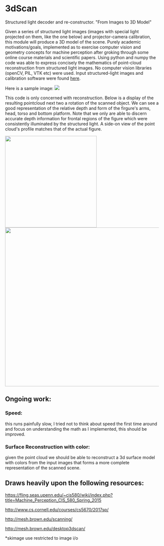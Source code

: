 # 3dScan
Structured light decoder and re-constructor. "From Images to 3D Model"

Given a series of structured light images (images with special light projected on them, like the one below) and projector-camera calibration, this module will produce a 3D model of the scene. Purely academic motivations/goals, implemented as to exercise computer vision and geometry concepts for machine perception after groking through some online course materials and scientific papers. Using python and numpy the code was able to express concisely the mathematics of point-cloud reconstruction from structured light images. No computer vision libraries (openCV, PIL, VTK etc) were used. Input structured-light images and calibration software were found [here](http://mesh.brown.edu/scanning/). 

Here is a sample image: 
<img src="https://github.com/kshi219/3dScan/blob/master/gifs/cam_16.png">


This code is only concerned with reconstruction. Below is a display of the resulting pointcloud next two a rotation of the scanned object. We can see a good representation of the relative depth and form of the firgure's arms, head, torso and bottom platform. Note that we only are able to discern accurate depth information for frontal regions of the figure which were consistently illuminated by the structured light. A side-on view of the point cloud's profile matches that of the actual figure.

<img src="https://github.com/kshi219/3dScan/blob/master/gifs/out-6.gif" width="300"><img src="https://github.com/kshi219/3dScan/blob/master/gifs/out.gif" width="520">


## Ongoing work:
### Speed: 
this runs painfully slow, I tried not to think about speed the first time around and focus on understanding the math as I implemented, this should be improved.

### Surface Reconstruction with color: 
given the point cloud we should be able to reconstruct a 3d surface model with colors from the input images that forms a more complete representation of the scanned scene.



## Draws heavily upon the following resources:

https://fling.seas.upenn.edu/~cis580/wiki/index.php?title=Machine_Perception_CIS_580_Spring_2015

http://www.cs.cornell.edu/courses/cs5670/2017sp/

http://mesh.brown.edu/scanning/

http://mesh.brown.edu/desktop3dscan/



*skimage use restricted to image i/o
